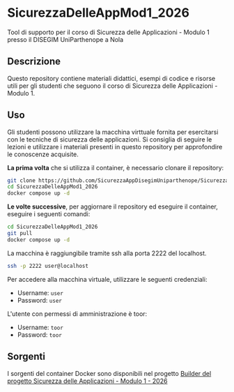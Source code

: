 # SicurezzaDelleAppMod1_2026

Tool di supporto per il corso di Sicurezza delle Applicazioni - Modulo 1 presso il DISEGIM UniParthenope a Nola

## Descrizione

Questo repository contiene materiali didattici, esempi di codice e risorse utili per gli studenti che seguono il corso di Sicurezza delle Applicazioni - Modulo 1.

## Uso

Gli studenti possono utilizzare la macchina virttuale fornita per esercitarsi con le tecniche di sicurezza delle applicazioni. Si consiglia di seguire le lezioni e utilizzare i materiali presenti in questo repository per approfondire le conoscenze acquisite.

**La prima volta** che si utilizza il container, è necessario clonare il repository:

```bash
git clone https://github.com/SicurezzaAppDisegimUniparthenope/SicurezzaDelleAppMod1_2026.git
cd SicurezzaDelleAppMod1_2026
docker compose up -d
```

**Le volte successive**, per aggiornare il repository ed eseguire il container, eseguire i seguenti comandi:

```bash
cd SicurezzaDelleAppMod1_2026
git pull
docker compose up -d
```

La macchina è raggiungibile tramite ssh alla porta 2222 del localhost.

```bash
ssh -p 2222 user@localhost
```

Per accedere alla macchina virtuale, utilizzare le seguenti credenziali:

- Username: `user`
- Password: `user`

L'utente con permessi di amministrazione è toor:

- Username: `toor`
- Password: `toor`

## Sorgenti

I sorgenti del container Docker sono disponibili nel progetto [Builder del progetto Sicurezza delle Applicazioni - Modulo 1 - 2026](https://github.com/SicurezzaAppDisegimUniparthenope/SicurezzaDelleAppMod1_2026_builder)